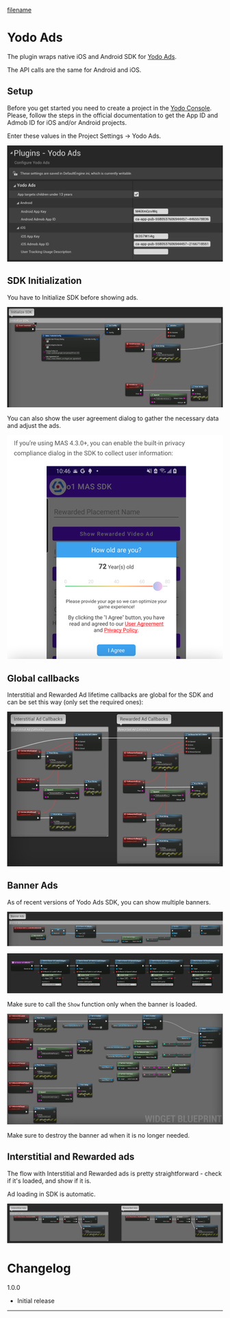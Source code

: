 [filename](common/common_ue_header.md ':include')

# **Yodo Ads**

The plugin wraps native iOS and Android SDK for [Yodo Ads](https://developers.yodo1.com/article-categories/sdk-docs/).

The API calls are the same for Android and iOS.

## Setup

Before you get started you need to create a project in the [Yodo Console](https://developers.yodo1.com/knowledge-base/signing-up-to-mas/). Please, follow the steps in the official documentation to get the App ID and Admob ID for iOS and/or Android projects.

Enter these values in the Project Settings -> Yodo Ads.

![](images/yodo-ads/yodo-settings.png)

## SDK Initialization

You have to Initialize SDK before showing ads.

![](images/yodo-ads/yodo-init.png)

You can also show the user agreement dialog to gather the necessary data and adjust the ads.

![](images/yodo-ads/yodo-dialog.png)

## Global callbacks

Interstitial and Rewarded Ad lifetime callbacks are global for the SDK and can be set this way (only set the required ones):

![](images/yodo-ads/yodo-global-callbacks.png)

## Banner Ads

As of recent versions of Yodo Ads SDK, you can show multiple banners.

![](images/yodo-ads/yodo-banner1.png)

![](images/yodo-ads/yodo-banner2.png)

Make sure to call the `Show` function only when the banner is loaded.

![](images/yodo-ads/yodo-banner3.png)

Make sure to destroy the banner ad when it is no longer needed.

## Interstitial and Rewarded ads

The flow with Interstitial and Rewarded ads is pretty straightforward - check if it's loaded, and show if it is.

Ad loading in SDK is automatic.

![](images/yodo-ads/yodo-fullscreen-ads.png)

# Changelog

1.0.0

* Initial release

---
